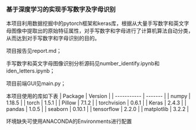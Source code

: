 ### 基于深度学习的实现手写数字及字母识别

本项目利用数据挖掘中的pytorch框架和keras库，根据从大量手写数字和英文字母图像中提取出的原始特征属性，对手写数字和字母进行了计算机算法自动分类，从而达到对手写数字和字母识别的目的。

项目报告见report.md；

手写数字和英文字母图像识别分析源码见number_identify.ipynb和iden_letters.ipynb；

项目前端GUI见main.py；

本项目使用的库如下表
| Package     | Version |
| ----------- | ------- |
| numpy       | 1.18.5  |
| torch       | 1.5.1   |
| Pillow      | 7.1.2   |
| torchvision | 0.6.1   |
| Keras       | 2.4.3   |
| pandas      | 1.0.5   |
| seaborn     | 0.10.1  |
| tensorflow  | 2.2.0   |
| matplotlib  | 3.2.2   |

环境缺失可使用ANACONDA的Environments进行配置